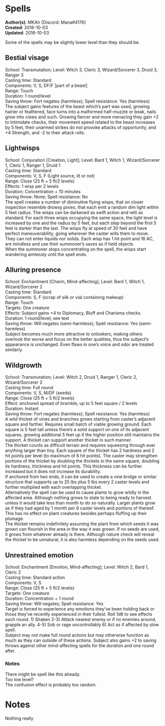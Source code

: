 # Spells

**Author(s)**: MKAh (Discord: Mana#4176)  
**Created**: 2016-10-03  
**Updated**: 2016-10-03

Some of the spells may be slightly lower level than they should be.

## Bestial visage

School: Transmutation; Level: Witch 3, Cleric 3, Wizard/Sorcerer 3, Druid 3, Ranger 3  
Casting time: Standard  
Components: V, S, DF/F [part of a beast]  
Range: Touch  
Duration: 1 round/level  
Saving throw: Fort negates (harmless); Spell resistance: Yes (harmless)  
The subject gains features of the beast which’s part was used, growing hairier or feathered, face turns into a malformed half-muzzle or beak, nails grow into claws and such. Growing fiercer and more menacing they gain +2 to Intimidate checks, their movement speed related to the beast increases by 5 feet, their unarmed strikes do not provoke attacks of opportunity, and +4 Strength, and -2 to their attack rolls.

## Lightwisps

School: Conjuration [Creation, Light]; Level: Bard 1, Witch 1, Wizard/Sorcerer 1, Cleric 1, Ranger 1, Druid 1  
Casting time: Standard  
Components: V, S, F (Light source, lit or not)  
Range: Close (25 ft + 5 ft/2 levels)  
Effects: 1 wisp per 2 levels  
Duration: Concentration + 10 minutes  
Saving throw: None; Spell resistance: No  
The spell creates a number of diminutive flying wisps, that on closer inspection resemble drowsy pixies, that each emit a random dim light within 5 feet radius. The wisps can be darkened as swift action and relit as standard. For each three wisps occupying the same space, the light level is increased by one and the radius by 5 feet, but each step beyond the first 5 feet is darker than the last. The wisps fly at speed of 30 feet and have perfect maneuverability, going wherever the caster wills them to move. They can not enter liquids nor solids. Each wisp has 1 hit point and 16 AC, are mindless and use their summoner’s saves as if held objects.  
	When the summoner stops concentrating on the spell, the wisps start wandering aimlessly until the spell ends.

## Alluring presence

School: Enchantment [Charm, Mind-affecting]; Level: Bard 1, Witch 1, Wizard/Sorcerer 2  
Casting time: Standard  
Components: S, F (scrap of silk or vial containing makeup)  
Range: Touch  
Targets: One creature  
Effects: Subject gains +4 to Diplomacy, Bluff and Charisma checks.   
Duration: 1 round/level; see text  
Saving throw: Will negates (semi-harmless); Spell resistance: Yes (semi-harmless)  
Subject becomes much more attractive to onlookers, making others overlook the worse and focus on the better qualities, thus the subject’s appearance is unchanged. Even flaws in one’s voice and odor are treated similarly.

## Wildgrowth

School: Transmutation; Level: Witch 2, Druid 1, Ranger 1, Cleric 2, Wizard/Sorcerer 2  
Casting time: Full round  
Components: V, S, M/DF (seeds)  
Range: Close (25 ft + 5 ft/2 levels)  
Effect: anchored spread of bramble, up to 5 feet square / 2 levels  
Duration: Instant  
Saving throw: Fort negates (harmless); Spell resistance: Yes (harmless)  
A wild thicket of vines and branches grows starting from caster’s adjacent square and farther. Requires small batch of viable growing ground. Each square is 5 feet tall unless there’s a solid support on one of its adjacent squares, growing additional 5 feet up if the higher position still maintains the support. A thicket can support another thicket in such manner.  
	The thicket counts as difficult terrain and requires squeezing through ever anything larger than tiny. Each square of the thicket has 2 hardness and 2 hit points per level (to maximum of 6 hit points). The caster may strengthen portions of the thicket by doubling the thickets in the same square, doubling its hardness, thickness and hit points. This thickness can be further increased but it does not increase its durability.  
	If anchored from two ends, it can be used to create a vine bridge or similar structure that supports up to 25 lbs plus 5 lbs every 2 caster levels and further multiplied with each overlapping thicket.  
	Alternatively the spell can be used to cause plants to grow wildly in the affected area. Although nothing grows to state to being ready to harvest unless it would take less than month to do so naturally. Larger plants grow as if they had aged by 1 month per 6 caster levels and portions of thereof.  
	This has no effect on plant creatures besides perhaps fluffing up their plumage.  
	The thicket remains indefinitely assuming the plant from which seeds it was grown can flourish in the area in the way it was grown. If no seeds are used, it grows from whatever already is there. Although nature check will reveal the thicket to be unnatural, it is also harmless depending on the seeds used.

## Unrestrained emotion

School: Enchantment [Emotion, Mind-affecting]; Level: Witch 2, Bard 1, Cleric 2  
Casting time: Standard action  
Components: V, S  
Range: Close (25 ft + 5 ft/2 levels)  
Targets: One creature  
Duration: Concentration + 1 round  
Saving throw: Will negates; Spell resistance: Yes  
Target is forced to experience any emotions they’ve been holding back or those they’ve recently experienced in their fullest.
Roll 1d6 to see effects each round. 1) Shaken 2-3) Attack nearest enemy or if no enemies around, grapple an ally. 4-5) Sob or rage uncontrollably 6) Act as if affected by slow spell.  
Subject may not make full round actions but may otherwise function as much as they can outside of these actions.
Subject also gains +2 to saving throws against other mind-affecting spells for the duration and one round after.

### Notes

There might be spell like this already.  
Too low level?  
The confusion effect is probably too random.  

# Notes

Nothing really